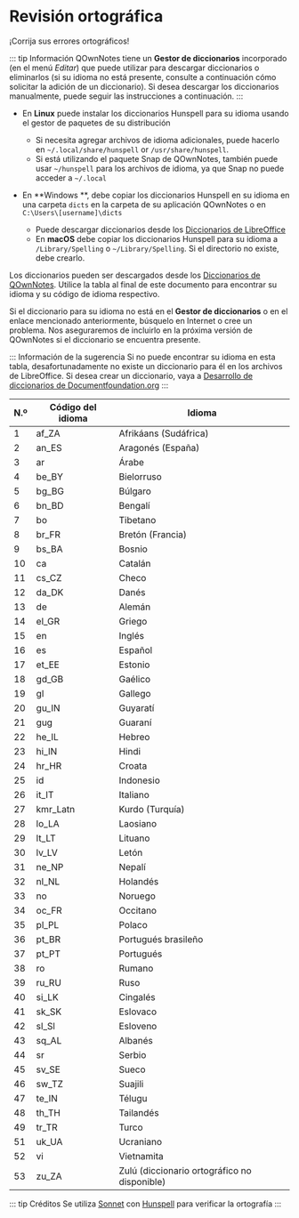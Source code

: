 # Revisión ortográfica

¡Corrija sus errores ortográficos!

::: tip
Información QOwnNotes tiene un **Gestor de diccionarios** incorporado (en el menú *Editar*) que puede utilizar para descargar diccionarios o eliminarlos (si su idioma no está presente, consulte a continuación cómo solicitar la adición de un diccionario). Si desea descargar los diccionarios manualmente, puede seguir las instrucciones a continuación.
:::

- En **Linux** puede instalar los diccionarios Hunspell para su idioma usando el gestor de paquetes de su distribución
    - Si necesita agregar archivos de idioma adicionales, puede hacerlo en `~/.local/share/hunspell` or `/usr/share/hunspell`.
    - Si está utilizando el paquete Snap de QOwnNotes, también puede usar `~/hunspell` para los archivos de idioma, ya que Snap no puede acceder a `~/.local`

- En **Windows **, debe copiar los diccionarios Hunspell en su idioma en una carpeta `dicts` en la carpeta de su aplicación QOwnNotes o en `C:\Users\[username]\dicts`
    - Puede descargar diccionarios desde los [Diccionarios de LibreOffice](https://github.com/LibreOffice/dictionaries)
    - En **macOS** debe copiar los diccionarios Hunspell para su idioma a `/Library/Spelling` o `~/Library/Spelling`. Si el directorio no existe, debe crearlo.

Los diccionarios pueden ser descargados desde los [Diccionarios de QOwnNotes](https://github.com/qownnotes/dictionaries). Utilice la tabla al final de este documento para encontrar su idioma y su código de idioma respectivo.

Si el diccionario para su idioma no está en el **Gestor de diccionarios** o en el enlace mencionado anteriormente, búsquelo en Internet o cree un problema. Nos aseguraremos de incluirlo en la próxima versión de QOwnNotes si el diccionario se encuentra presente.

::: Información de la sugerencia Si no puede encontrar su idioma en esta tabla, desafortunadamente no existe un diccionario para él en los archivos de LibreOffice. Si desea crear un diccionario, vaya a [Desarrollo de diccionarios de Documentfoundation.org](https://wiki.documentfoundation.org/Development/Dictionaries)
:::

| N.º | Código del idioma | Idioma                                       |
| --- | ----------------- | -------------------------------------------- |
| 1   | af_ZA             | Afrikáans (Sudáfrica)                        |
| 2   | an_ES             | Aragonés (España)                            |
| 3   | ar                | Árabe                                        |
| 4   | be_BY             | Bielorruso                                   |
| 5   | bg_BG             | Búlgaro                                      |
| 6   | bn_BD             | Bengalí                                      |
| 7   | bo                | Tibetano                                     |
| 8   | br_FR             | Bretón (Francia)                             |
| 9   | bs_BA             | Bosnio                                       |
| 10  | ca                | Catalán                                      |
| 11  | cs_CZ             | Checo                                        |
| 12  | da_DK             | Danés                                        |
| 13  | de                | Alemán                                       |
| 14  | el_GR             | Griego                                       |
| 15  | en                | Inglés                                       |
| 16  | es                | Español                                      |
| 17  | et_EE             | Estonio                                      |
| 18  | gd_GB             | Gaélico                                      |
| 19  | gl                | Gallego                                      |
| 20  | gu_IN             | Guyaratí                                     |
| 21  | gug               | Guaraní                                      |
| 22  | he_IL             | Hebreo                                       |
| 23  | hi_IN             | Hindi                                        |
| 24  | hr_HR             | Croata                                       |
| 25  | id                | Indonesio                                    |
| 26  | it_IT             | Italiano                                     |
| 27  | kmr_Latn          | Kurdo (Turquía)                              |
| 28  | lo_LA             | Laosiano                                     |
| 29  | lt_LT             | Lituano                                      |
| 30  | lv_LV             | Letón                                        |
| 31  | ne_NP             | Nepalí                                       |
| 32  | nl_NL             | Holandés                                     |
| 33  | no                | Noruego                                      |
| 34  | oc_FR             | Occitano                                     |
| 35  | pl_PL             | Polaco                                       |
| 36  | pt_BR             | Portugués brasileño                          |
| 37  | pt_PT             | Portugués                                    |
| 38  | ro                | Rumano                                       |
| 39  | ru_RU             | Ruso                                         |
| 40  | si_LK             | Cingalés                                     |
| 41  | sk_SK             | Eslovaco                                     |
| 42  | sl_Sl             | Esloveno                                     |
| 43  | sq_AL             | Albanés                                      |
| 44  | sr                | Serbio                                       |
| 45  | sv_SE             | Sueco                                        |
| 46  | sw_TZ             | Suajili                                      |
| 47  | te_IN             | Télugu                                       |
| 48  | th_TH             | Tailandés                                    |
| 49  | tr_TR             | Turco                                        |
| 51  | uk_UA             | Ucraniano                                    |
| 52  | vi                | Vietnamita                                   |
| 53  | zu_ZA             | Zulú (diccionario ortográfico no disponible) |

::: tip
Créditos Se utiliza [Sonnet](https://github.com/KDE/sonnet) con [Hunspell](https://hunspell.github.io/) para verificar la ortografía
:::
